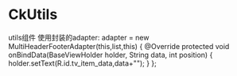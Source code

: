 # CkUtils
utils组件
使用封装的adapter:
    adapter = new MultiHeaderFooterAdapter<String>(this,list,this) {
            @Override
            protected void onBindData(BaseViewHolder holder, String data, int position) {
                holder.setText(R.id.tv_item_data,data+"");
            }
        };
